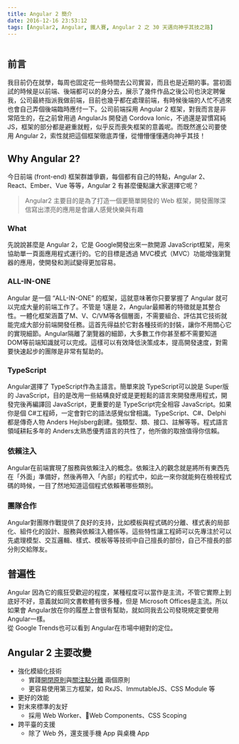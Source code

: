 ```yaml
---
title: Angular 2 簡介
date: 2016-12-16 23:53:12
tags: [Angular2, Angular, 鐵人賽, Angular 2 之 30 天邁向神乎其技之路]
---
```

<p><img src="https://udemy-images.udemy.com/course/750x422/500628_a962.jpg" alt></p>
<h2>&#x524D;&#x8A00;</h2>
<p>&#x6211;&#x76EE;&#x524D;&#x4ECD;&#x5728;&#x5C31;&#x5B78;&#xFF0C;&#x6BCF;&#x5468;&#x4E5F;&#x56FA;&#x5B9A;&#x82B1;&#x4E00;&#x4E9B;&#x6642;&#x9593;&#x53BB;&#x516C;&#x53F8;&#x5BE6;&#x7FD2;&#xFF0C;&#x800C;&#x4E14;&#x4E5F;&#x662F;&#x8FD1;&#x671F;&#x7684;&#x4E8B;&#x3002;&#x7576;&#x521D;&#x9762;&#x8A66;&#x7684;&#x6642;&#x5019;&#x662F;&#x4EE5;&#x524D;&#x7AEF;&#x3001;&#x5F8C;&#x7AEF;&#x90FD;&#x53EF;&#x4EE5;&#x7684;&#x8EAB;&#x5206;&#x53BB;&#xFF0C;&#x5C55;&#x793A;&#x4E86;&#x5E7E;&#x4EF6;&#x4F5C;&#x54C1;&#x4E4B;&#x5F8C;&#x516C;&#x53F8;&#x4E5F;&#x6C7A;&#x5B9A;&#x8058;&#x50F1;&#x6211;&#xFF0C;&#x516C;&#x53F8;&#x6700;&#x7D42;&#x6307;&#x6D3E;&#x6211;&#x505A;&#x524D;&#x7AEF;&#xFF0C;&#x76EE;&#x524D;&#x4E5F;&#x5E7E;&#x4E4E;&#x90FD;&#x5728;&#x8655;&#x7406;&#x524D;&#x7AEF;&#xFF0C;&#x6709;&#x6642;&#x5019;&#x5F8C;&#x7AEF;&#x7684;&#x4EBA;&#x5FD9;&#x4E0D;&#x904E;&#x4F86;&#x4E5F;&#x6703;&#x81EA;&#x5DF1;&#x5F04;&#x500B;&#x5F8C;&#x7AEF;&#x81E8;&#x6642;&#x61C9;&#x4ED8;&#x4E00;&#x4E0B;&#x3002;&#x516C;&#x53F8;&#x524D;&#x7AEF;&#x63A1;&#x7528; Angular 2 &#x6846;&#x67B6;&#xFF0C;&#x5C0D;&#x6211;&#x800C;&#x8A00;&#x662F;&#x975E;&#x5E38;&#x964C;&#x751F;&#x7684;&#xFF0C;&#x5728;&#x4E4B;&#x524D;&#x66FE;&#x7528;&#x904E; AngularJs &#x958B;&#x767C;&#x904E; Cordova Ionic&#xFF0C;&#x4E0D;&#x904E;&#x9084;&#x662F;&#x7FD2;&#x6163;&#x5BEB;&#x7D14; JS&#xFF0C;&#x6846;&#x67B6;&#x7684;&#x90E8;&#x5206;&#x90FD;&#x662F;&#x907F;&#x91CD;&#x5C31;&#x8F15;&#xFF0C;&#x4F3C;&#x4E4E;&#x53CD;&#x800C;&#x55AA;&#x5931;&#x6846;&#x67B6;&#x7684;&#x610F;&#x7FA9;&#x5462;&#x3002;&#x800C;&#x65E2;&#x7136;&#x9032;&#x516C;&#x53F8;&#x8981;&#x4F7F;&#x7528; Angular 2&#xFF0C;&#x7D22;&#x6027;&#x5C31;&#x628A;&#x9019;&#x500B;&#x6846;&#x67B6;&#x5FB9;&#x5E95;&#x5F04;&#x61C2;&#xFF0C;&#x5F9E;&#x61F5;&#x61F5;&#x61C2;&#x61C2;&#x9081;&#x5411;&#x795E;&#x4E4E;&#x5176;&#x6280;&#xFF01;</p>
<h2>Why Angular 2?</h2>
<p>&#x4ECA;&#x65E5;&#x524D;&#x7AEF; (front-end) &#x6846;&#x67B6;&#x7FA4;&#x96C4;&#x722D;&#x9738;&#xFF0C;&#x6BCF;&#x500B;&#x90FD;&#x6709;&#x81EA;&#x5DF1;&#x7684;&#x7279;&#x9EDE;&#xFF0C;Angular 2&#x3001;React&#x3001;Ember&#x3001;Vue &#x7B49;&#x7B49;&#xFF0C;Angular 2 &#x6709;&#x751A;&#x9EBC;&#x512A;&#x9EDE;&#x8B93;&#x5927;&#x5BB6;&#x9078;&#x64C7;&#x5B83;&#x5462;&#xFF1F;</p>
<blockquote>
<p>Angular2 &#x4E3B;&#x8981;&#x76EE;&#x7684;&#x662F;&#x70BA;&#x4E86;&#x6253;&#x9020;&#x4E00;&#x500B;&#x66F4;&#x7C21;&#x55AE;&#x958B;&#x767C;&#x7684; Web &#x6846;&#x67B6;&#xFF0C;&#x958B;&#x767C;&#x5718;&#x968A;&#x6DF1;&#x4FE1;&#x5BEB;&#x51FA;&#x6F02;&#x4EAE;&#x7684;&#x61C9;&#x7528;&#x662F;&#x6703;&#x8B93;&#x4EBA;&#x611F;&#x89BA;&#x5FEB;&#x6A02;&#x8207;&#x6709;&#x8DA3;</p>
</blockquote>
<h3>What</h3>
<p>&#x5148;&#x8AAA;&#x8AAA;&#x751A;&#x9EBC;&#x662F; Angular 2&#xFF0C;&#x5B83;&#x662F; Google&#x958B;&#x767C;&#x51FA;&#x4F86;&#x4E00;&#x6B3E;&#x958B;&#x6E90; JavaScript&#x6846;&#x67B6;&#xFF0C;&#x7528;&#x4F86;&#x5354;&#x52A9;&#x55AE;&#x4E00;&#x9801;&#x9762;&#x61C9;&#x7528;&#x7A0B;&#x5F0F;&#x904B;&#x884C;&#x7684;&#x3002;&#x5B83;&#x7684;&#x76EE;&#x6A19;&#x662F;&#x900F;&#x904E; MVC&#x6A21;&#x5F0F;&#xFF08;MVC&#xFF09;&#x529F;&#x80FD;&#x589E;&#x5F37;&#x700F;&#x89BD;&#x5668;&#x7684;&#x61C9;&#x7528;&#xFF0C;&#x4F7F;&#x958B;&#x767C;&#x548C;&#x6E2C;&#x8A66;&#x8B8A;&#x5F97;&#x66F4;&#x52A0;&#x5BB9;&#x6613;&#x3002;</p>
<h3>ALL-IN-ONE</h3>
<p>Angular &#x662F;&#x4E00;&#x500B; &#x201C;ALL-IN-ONE&#x201D; &#x7684;&#x6846;&#x67B6;&#xFF0C;&#x9019;&#x5C31;&#x610F;&#x5473;&#x8457;&#x4F60;&#x53EA;&#x8981;&#x638C;&#x63E1;&#x4E86; Angular &#x5C31;&#x53EF;&#x4EE5;&#x5B8C;&#x6210;&#x5927;&#x91CF;&#x7684;&#x524D;&#x7AEF;&#x5DE5;&#x4F5C;&#x4E86;&#x3002;&#x4E0D;&#x7BA1;&#x662F; 1&#x9084;&#x662F; 2&#xFF0C;Angular&#x6700;&#x986F;&#x8457;&#x7684;&#x7279;&#x5FB5;&#x5C31;&#x662F;&#x5176;&#x6574;&#x5408;&#x6027;&#x3002;&#x4E00;&#x9AD4;&#x5316;&#x6846;&#x67B6;&#x6DB5;&#x84CB;&#x4E86;M&#x3001;V&#x3001;C/VM&#x7B49;&#x5404;&#x500B;&#x5C64;&#x9762;&#xFF0C;&#x4E0D;&#x9700;&#x8981;&#x7D44;&#x5408;&#x3001;&#x8A55;&#x4F30;&#x5176;&#x5B83;&#x6280;&#x8853;&#x5C31;&#x80FD;&#x5B8C;&#x6210;&#x5927;&#x90E8;&#x5206;&#x524D;&#x7AEF;&#x958B;&#x767C;&#x4EFB;&#x52D9;&#x3002;&#x9019;&#x9996;&#x5148;&#x5F97;&#x76CA;&#x65BC;&#x5B83;&#x5C0D;&#x5404;&#x7A2E;&#x6280;&#x8853;&#x7684;&#x5C01;&#x88DD;&#xFF0C;&#x8B93;&#x4F60;&#x4E0D;&#x7528;&#x95DC;&#x5FC3;&#x5B83;&#x7684;&#x5BE6;&#x73FE;&#x7D30;&#x7BC0;&#x3002;Angular&#x9694;&#x96E2;&#x4E86;&#x700F;&#x89BD;&#x5668;&#x7684;&#x7D30;&#x7BC0;&#xFF0C;&#x5927;&#x591A;&#x6578;&#x5DE5;&#x4F5C;&#x4F60;&#x751A;&#x81F3;&#x90FD;&#x4E0D;&#x9700;&#x8981;&#x77E5;&#x9053; DOM&#x7B49;&#x524D;&#x7AEF;&#x77E5;&#x8B58;&#x5C31;&#x53EF;&#x4EE5;&#x5B8C;&#x6210;&#x3002;&#x9019;&#x6A23;&#x53EF;&#x4EE5;&#x6709;&#x6548;&#x964D;&#x4F4E;&#x6C7A;&#x7B56;&#x6210;&#x672C;&#xFF0C;&#x63D0;&#x9AD8;&#x958B;&#x767C;&#x901F;&#x5EA6;&#xFF0C;&#x5C0D;&#x9700;&#x8981;&#x5FEB;&#x901F;&#x8D77;&#x6B65;&#x7684;&#x5718;&#x968A;&#x662F;&#x975E;&#x5E38;&#x6709;&#x5E6B;&#x52A9;&#x7684;&#x3002;</p>
<h3>TypeScript</h3>
<p>Angular&#x9078;&#x64C7;&#x4E86; TypeScript&#x4F5C;&#x70BA;&#x4E3B;&#x8A9E;&#x8A00;&#x3002;&#x7C21;&#x55AE;&#x4F86;&#x8AAA; TypeScript&#x53EF;&#x4EE5;&#x8AAA;&#x662F; Super&#x7248;&#x7684; JavaScript&#xFF0C;&#x76EE;&#x7684;&#x662F;&#x6539;&#x7528;&#x4E00;&#x4E9B;&#x7D50;&#x69CB;&#x826F;&#x597D;&#x6216;&#x662F;&#x66F4;&#x8F15;&#x9B06;&#x7684;&#x8A9E;&#x8A00;&#x4F86;&#x958B;&#x767C;&#x61C9;&#x7528;&#x7A0B;&#x5F0F;&#xFF0C;&#x958B;&#x767C;&#x5B8C;&#x5F8C;&#x518D;&#x7DE8;&#x8B6F;&#x56DE; JavaScript&#xFF0C;&#x66F4;&#x91CD;&#x8981;&#x7684;&#x662F; TypeScript&#x5B8C;&#x5168;&#x76F8;&#x5BB9; JavaScript&#x3002;&#x5982;&#x679C;&#x4F60;&#x662F;&#x500B; C#&#x5DE5;&#x7A0B;&#x5E2B;&#xFF0C;&#x4E00;&#x5B9A;&#x6703;&#x5C0D;&#x5B83;&#x7684;&#x8A9E;&#x6CD5;&#x611F;&#x89BA;&#x4F3C;&#x66FE;&#x76F8;&#x8B58;&#x3002;TypeScript&#x3001;C#&#x3001;Delphi&#x90FD;&#x662F;&#x50B3;&#x5947;&#x4EBA;&#x7269; Anders Hejlsberg&#x5275;&#x5EFA;&#x3002;&#x5F37;&#x985E;&#x578B;&#x3001;&#x985E;&#x3001;&#x63A5;&#x53E3;&#x3001;&#x8A3B;&#x89E3;&#x7B49;&#x7B49;&#x3002;&#x7A0B;&#x5F0F;&#x8A9E;&#x8A00;&#x9818;&#x57DF;&#x8015;&#x8018;&#x591A;&#x5E74;&#x7684; Anders&#x592A;&#x719F;&#x6089;&#x512A;&#x79C0;&#x8A9E;&#x8A00;&#x7684;&#x5171;&#x6027;&#x4E86;&#xFF0C;&#x4ED6;&#x6240;&#x505A;&#x7684;&#x53D6;&#x6368;&#x503C;&#x5F97;&#x4F60;&#x4FE1;&#x8CF4;&#x3002;</p>
<h3>&#x4F9D;&#x8CF4;&#x6CE8;&#x5165;</h3>
<p>Angular&#x5728;&#x524D;&#x7AEF;&#x5BE6;&#x73FE;&#x4E86;&#x670D;&#x52D9;&#x8207;&#x4F9D;&#x8CF4;&#x6CE8;&#x5165;&#x7684;&#x6982;&#x5FF5;&#x3002;&#x4F9D;&#x8CF4;&#x6CE8;&#x5165;&#x7684;&#x89C0;&#x5FF5;&#x5C31;&#x662F;&#x5C07;&#x6240;&#x6709;&#x6771;&#x897F;&#x5148;&#x5728;&#x300C;&#x5916;&#x9762;&#x300D;&#x6E96;&#x5099;&#x597D;&#xFF0C;&#x7136;&#x5F8C;&#x518D;&#x5E36;&#x5165;&#x300C;&#x5167;&#x90E8;&#x300D;&#x7684;&#x7A0B;&#x5F0F;&#x4E2D;&#xFF0C;&#x5982;&#x6B64;&#x4E00;&#x4F86;&#x4F60;&#x5C31;&#x80FD;&#x5920;&#x5728;&#x6AA2;&#x8996;&#x7A0B;&#x5F0F;&#x78BC;&#x7684;&#x6642;&#x5019;&#xFF0C;&#x4E00;&#x76EE;&#x4E86;&#x7136;&#x5730;&#x77E5;&#x9053;&#x9019;&#x500B;&#x7A0B;&#x5F0F;&#x4F9D;&#x8CF4;&#x8457;&#x54EA;&#x4E9B;&#x985E;&#x5225;&#x3002;</p>
<h3>&#x5718;&#x968A;&#x5408;&#x4F5C;</h3>
<p>Angular&#x5C0D;&#x5718;&#x968A;&#x4F5C;&#x6230;&#x63D0;&#x4F9B;&#x4E86;&#x826F;&#x597D;&#x7684;&#x652F;&#x6301;&#xFF0C;&#x6BD4;&#x5982;&#x6A21;&#x677F;&#x8207;&#x7A0B;&#x5F0F;&#x78BC;&#x7684;&#x5206;&#x96E2;&#x3001;&#x6A23;&#x5F0F;&#x8868;&#x7684;&#x5C40;&#x90E8;&#x5316;&#x3001;&#x7D44;&#x4EF6;&#x5316;&#x7684;&#x8A2D;&#x8A08;&#x3001;&#x670D;&#x52D9;&#x8207;&#x4F9D;&#x8CF4;&#x6CE8;&#x5165;&#x9AD4;&#x4FC2;&#x7B49;&#x3002;&#x9019;&#x4E9B;&#x7279;&#x6027;&#x8B93;&#x5DE5;&#x7A0B;&#x5E2B;&#x53EF;&#x4EE5;&#x5148;&#x5C08;&#x6CE8;&#x65BC;&#x53EF;&#x4EE5;&#x5148;&#x8655;&#x7406;&#x6A21;&#x578B;&#x3001;&#x4EA4;&#x4E92;&#x908F;&#x8F2F;&#x3001;&#x6A23;&#x5F0F;&#x3001;&#x6A21;&#x677F;&#x7B49;&#x7B49;&#x6280;&#x8853;&#x4E2D;&#x81EA;&#x5DF1;&#x64C5;&#x9577;&#x7684;&#x90E8;&#x4EFD;&#xFF0C;&#x81EA;&#x5DF1;&#x4E0D;&#x64C5;&#x9577;&#x7684;&#x90E8;&#x5206;&#x5247;&#x4EA4;&#x7D66;&#x968A;&#x53CB;&#x3002;</p>
<h2>&#x666E;&#x904D;&#x6027;</h2>
<p>Angular &#x56E0;&#x70BA;&#x5B83;&#x7684;&#x760B;&#x72C2;&#x53D7;&#x6B61;&#x8FCE;&#x7684;&#x7A0B;&#x5EA6;&#xFF0C;&#x67D0;&#x7A2E;&#x7A0B;&#x5EA6;&#x53EF;&#x4EE5;&#x7576;&#x4F5C;&#x662F;&#x4E3B;&#x6D41;&#xFF0C;&#x4E0D;&#x7BA1;&#x5B83;&#x5BE6;&#x969B;&#x4E0A;&#x5230;&#x5E95;&#x597D;&#x4E0D;&#x597D;&#xFF0C;&#x610F;&#x7FA9;&#x5C31;&#x5982;&#x540C;&#x6587;&#x66F8;&#x8EDF;&#x9AD4;&#x6709;&#x5F88;&#x591A;&#x7A2E;&#xFF0C;&#x4F46;&#x662F; Microsoft Offices&#x662F;&#x4E3B;&#x6D41;&#x3002;&#x6240;&#x4EE5;&#x5982;&#x679C;&#x6703; Angular&#x653E;&#x5728;&#x4F60;&#x7684;&#x5C65;&#x6B77;&#x4E0A;&#x6703;&#x5F88;&#x6709;&#x5E6B;&#x52A9;&#xFF0C;&#x5C31;&#x5982;&#x540C;&#x6211;&#x53BB;&#x516C;&#x53F8;&#x767C;&#x73FE;&#x898F;&#x5B9A;&#x8981;&#x4F7F;&#x7528; Angular&#x4E00;&#x6A23;&#x3002;<br>
&#x5F9E; Google Trends&#x4E5F;&#x53EF;&#x4EE5;&#x770B;&#x5230; Angular&#x5728;&#x5E02;&#x5834;&#x4E2D;&#x7D55;&#x5C0D;&#x7684;&#x5B9A;&#x4F4D;&#x3002;<br>
<img src="https://cdn-images-1.medium.com/max/800/1*5Mg5X-7ZuWh_mnhj16WZzQ.png" alt></p>
<h2>Angular 2 &#x4E3B;&#x8981;&#x6539;&#x8B8A;</h2>
<ul>
<li>&#x5F37;&#x5316;&#x6A21;&#x7D44;&#x5316;&#x6280;&#x8853;
<ul>
<li>&#x5BE6;&#x8E10;<a href="https://zh.wikipedia.org/wiki/%E5%BC%80%E9%97%AD%E5%8E%9F%E5%88%99" target="_blank">&#x958B;&#x9589;&#x539F;&#x5247;</a>&#x8207;<a href="https://zh.wikipedia.org/wiki/%E5%85%B3%E6%B3%A8%E7%82%B9%E5%88%86%E7%A6%BB" target="_blank">&#x95DC;&#x6CE8;&#x9EDE;&#x5206;&#x96E2;</a> &#x5169;&#x500B;&#x539F;&#x5247;</li>
<li>&#x66F4;&#x5BB9;&#x6613;&#x4F7F;&#x7528;&#x7B2C;&#x4E09;&#x65B9;&#x6846;&#x67B6;&#xFF0C;&#x5982; RxJS&#x3001;ImmutableJS&#x3001;CSS Module &#x7B49;</li>
</ul>
</li>
<li>&#x66F4;&#x597D;&#x7684;&#x6548;&#x80FD;</li>
<li>&#x5C0D;&#x672B;&#x4F86;&#x6A19;&#x6E96;&#x7684;&#x53CB;&#x597D;
<ul>
<li>&#x63A1;&#x7528; Web Worker&#x3001;Web Components&#x3001;CSS Scoping</li>
</ul>
</li>
<li>&#x8DE8;&#x5E73;&#x81FA;&#x7684;&#x652F;&#x63F4;
<ul>
<li>&#x9664;&#x4E86; Web &#x5916;&#xFF0C;&#x9084;&#x652F;&#x63F4;&#x624B;&#x6A5F; App &#x8207;&#x684C;&#x6A5F; App</li>
</ul>
</li>
</ul>
 <br>
                                                    </div>
                    </div>
                
